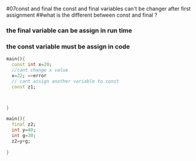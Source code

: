 #07const and final
the const and final variables can't be changer after first assignment
##what is the different between const and final ?
### the final variable can be assign in run time
### the const variable must be assign in code 
```dart
main(){
  const int x=20;
  //cant change x value
  x=22; =>error
  // cant assign another variable to const
  const z1;



}
```


```dart
main(){
  final z2;
  int y=40;
  int g=30;
  z2=y+g;
  
}
```

